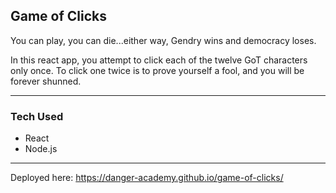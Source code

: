 ## Game of Clicks
You can play, you can die...either way, Gendry wins and democracy loses.

In this react app, you attempt to click each of the twelve GoT characters only once. 
To click one twice is to prove yourself a fool, and you will be forever shunned.
***
### Tech Used
* React
* Node.js
***
Deployed here: https://danger-academy.github.io/game-of-clicks/




